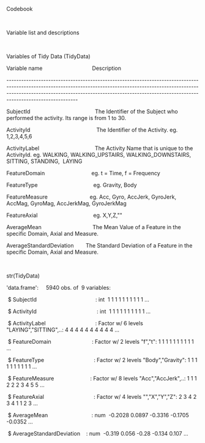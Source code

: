 <html>

<head>

</head>

<body lang=MS>

<div class=WordSection1>

<p class=MsoNormal>Codebook</p>

<p class=MsoNormal>&nbsp;</p>

<p class=MsoNormal>Variable list and descriptions</p>

<p class=MsoNormal>&nbsp;</p>

<p class=MsoNormal>Variables of Tidy Data (TidyData)</p>

<p class=MsoNormal>Variable name                                 Description</p>

<p class=MsoNormal>-----------------------------------------------------------------------------------------------------------------------------------------------------------------------------------------------------------------------------------------------------------------------</p>

<p class=MsoNormal>SubjectId                                           The
Identifier of the Subject who performed the activity. Its range is from 1 to
30.</p>

<p class=MsoNormal>ActivityId                                            The
Identifier of the Activity. eg. 1,2,3,4,5,6</p>

<p class=MsoNormal>ActivityLabel                                     The
Activity Name that is unique to the ActivityId. eg. WALKING, WALKING_UPSTAIRS,
WALKING_DOWNSTAIRS, SITTING, STANDING,  LAYING </p>

<p class=MsoNormal>FeatureDomain                               eg. t = Time, f
= Frequency</p>

<p class=MsoNormal>FeatureType                                     eg. Gravity,
Body</p>

<p class=MsoNormal>FeatureMeasure                            eg. Acc, Gyro,
AccJerk, GyroJerk, AccMag, GyroMag, AccJerkMag, GyroJerkMag</p>

<p class=MsoNormal>FeatureAxial                                     eg.
X,Y,Z,&quot;&quot;</p>

<p class=MsoNormal>AverageMean                                  The Mean Value
of a Feature in the specific Domain, Axial and Measure.</p>

<p class=MsoNormal>AverageStandardDeviation        The Standard Deviation of a
Feature in the specific Domain, Axial and Measure.</p>

<p class=MsoNormal>&nbsp;</p>

<p class=MsoNormal>str(TidyData)</p>

<p class=MsoNormal>'data.frame':     5940 obs. of  9 variables:</p>

<p class=MsoNormal> $ SubjectId                                       : int  1
1 1 1 1 1 1 1 1 1 ...</p>

<p class=MsoNormal> $ ActivityId                                        : int 
1 1 1 1 1 1 1 1 1 1 ...</p>

<p class=MsoNormal> $ ActivityLabel                                 : Factor w/
6 levels &quot;LAYING&quot;,&quot;SITTING&quot;,..: 4 4 4 4 4 4 4 4 4 4 ...</p>

<p class=MsoNormal> $ FeatureDomain                           : Factor w/ 2
levels &quot;f&quot;,&quot;t&quot;: 1 1 1 1 1 1 1 1 1 1 ...</p>

<p class=MsoNormal> $ FeatureType                                 : Factor w/ 2
levels &quot;Body&quot;,&quot;Gravity&quot;: 1 1 1 1 1 1 1 1 1 1 ...</p>

<p class=MsoNormal> $ FeatureMeasure                        : Factor w/ 8
levels &quot;Acc&quot;,&quot;AccJerk&quot;,..: 1 1 1 2 2 2 3 4 5 5 ...</p>

<p class=MsoNormal> $ FeatureAxial                                 : Factor w/
4 levels &quot;&quot;,&quot;X&quot;,&quot;Y&quot;,&quot;Z&quot;: 2 3 4 2 3 4 1
1 2 3 ...</p>

<p class=MsoNormal> $ AverageMean                             : num  -0.2028
0.0897 -0.3316 -0.1705 -0.0352 ...</p>

<p class=MsoNormal> $ AverageStandardDeviation    : num  -0.319 0.056 -0.28
-0.134 0.107 ...</p>

</div>

</body>

</html>
